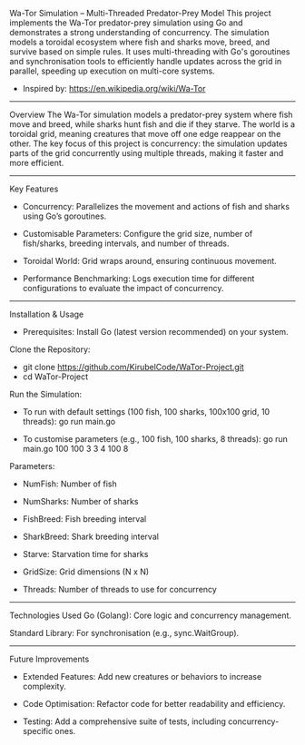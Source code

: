 Wa-Tor Simulation – Multi-Threaded Predator-Prey Model
This project implements the Wa-Tor predator-prey simulation using Go and demonstrates a strong understanding of concurrency. The simulation models a toroidal ecosystem where fish and sharks move, breed, and survive based on simple rules. It uses multi-threading with Go's goroutines and synchronisation tools to efficiently handle updates across the grid in parallel, speeding up execution on multi-core systems.

- Inspired by: https://en.wikipedia.org/wiki/Wa-Tor
------

Overview
The Wa-Tor simulation models a predator-prey system where fish move and breed, while sharks hunt fish and die if they starve. The world is a toroidal grid, meaning creatures that move off one edge reappear on the other. The key focus of this project is concurrency: the simulation updates parts of the grid concurrently using multiple threads, making it faster and more efficient.

------

Key Features
- Concurrency: Parallelizes the movement and actions of fish and sharks using Go’s goroutines.

- Customisable Parameters: Configure the grid size, number of fish/sharks, breeding intervals, and number of threads.

- Toroidal World: Grid wraps around, ensuring continuous movement.

- Performance Benchmarking: Logs execution time for different configurations to evaluate the impact of concurrency.

-----

Installation & Usage
- Prerequisites: Install Go (latest version recommended) on your system.

Clone the Repository:
- git clone https://github.com/KirubelCode/WaTor-Project.git
- cd WaTor-Project

Run the Simulation:
- To run with default settings (100 fish, 100 sharks, 100x100 grid, 10 threads): go run main.go

- To customise parameters (e.g., 100 fish, 100 sharks, 8 threads):
go run main.go 100 100 3 3 4 100 8

Parameters:
- NumFish: Number of fish

- NumSharks: Number of sharks

- FishBreed: Fish breeding interval

- SharkBreed: Shark breeding interval

- Starve: Starvation time for sharks

- GridSize: Grid dimensions (N x N)

- Threads: Number of threads to use for concurrency

-----

Technologies Used
Go (Golang): Core logic and concurrency management.

Standard Library: For synchronisation (e.g., sync.WaitGroup).

-----

Future Improvements

- Extended Features: Add new creatures or behaviors to increase complexity.

- Code Optimisation: Refactor code for better readability and efficiency.

- Testing: Add a comprehensive suite of tests, including concurrency-specific ones.
